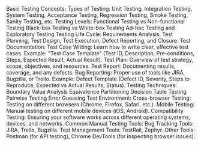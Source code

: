 Basic Testing Concepts:
Types of Testing: Unit Testing, Integration Testing, System Testing, Acceptance Testing, Regression Testing, Smoke Testing, Sanity Testing, etc.
Testing Levels:
Functional Testing vs Non-functional Testing
Black-box Testing vs White-box Testing
Ad-hoc Testing and Exploratory Testing
Testing Life Cycle: Requirements Analysis, Test Planning, Test Design, Test Execution, Defect Reporting, and Closure.
Test Documentation:
Test Case Writing: Learn how to write clear, effective test cases.
Example: "Test Case Template" (Test ID, Description, Pre-conditions, Steps, Expected Result, Actual Result).
Test Plan: Overview of test strategy, scope, objectives, and resources.
Test Report: Documenting results, coverage, and any defects.
Bug Reporting: Proper use of tools like JIRA, Bugzilla, or Trello.
Example: Defect Template (Defect ID, Severity, Steps to Reproduce, Expected vs Actual Results, Status).
Testing Techniques:
Boundary Value Analysis
Equivalence Partitioning
Decision Table Testing
Pairwise Testing
Error Guessing
Test Environment:
Cross-browser Testing: Testing on different browsers (Chrome, Firefox, Safari, etc.).
Mobile Testing: Manual testing on different mobile devices (iOS, Android).
Compatibility Testing: Ensuring your software works across different operating systems, devices, and networks.
Common Manual Testing Tools:
Bug Tracking Tools: JIRA, Trello, Bugzilla.
Test Management Tools: TestRail, Zephyr.
Other Tools: Postman (for API testing), Chrome DevTools (for inspecting browser issues).

